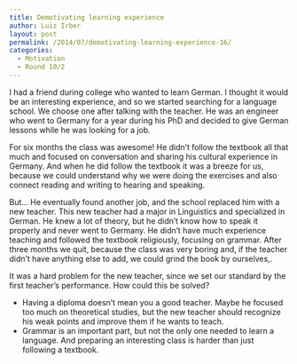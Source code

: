 ```yaml
---
title: Demotivating learning experience
author: Luiz Irber
layout: post
permalink: /2014/07/demotivating-learning-experience-16/
categories:
  - Motivation
  - Round 10/2
---
```

I had a friend during college who wanted to learn German. I thought it would be an interesting experience, and so we started searching for a language school. We choose one after talking with the teacher. He was an engineer who went to Germany for a year during his PhD and decided to give German lessons while he was looking for a job.

For six months the class was awesome! He didn&#8217;t follow the textbook all that much and focused on conversation and sharing his cultural experience in Germany. And when he did follow the textbook it was a breeze for us, because we could understand why we were doing the exercises and also connect reading and writing to hearing and speaking.

But&#8230; He eventually found another job, and the school replaced him with a new teacher. This new teacher had a major in Linguistics and specialized in German. He knew a lot of theory, but he didn&#8217;t know how to speak it properly and never went to Germany. He didn&#8217;t have much experience teaching and followed the textbook religiously, focusing on grammar. After three months we quit, because the class was very boring and, if the teacher didn&#8217;t have anything else to add, we could grind the book by ourselves,.

It was a hard problem for the new teacher, since we set our standard by the first teacher&#8217;s performance. How could this be solved?

*   Having a diploma doesn&#8217;t mean you a good teacher. Maybe he focused too much on theoretical studies, but the new teacher should recognize his weak points and improve them if he wants to teach.
*   Grammar is an important part, but not the only one needed to learn a language. And preparing an interesting class is harder than just following a textbook.
